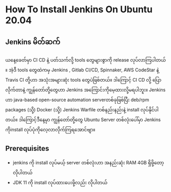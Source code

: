 <h1>How To Install Jenkins On Ubuntu 20.04</h1>

<h2> Jenkins မိတ်ဆက် </h2>
<p> ယနေ့ခေတ်မှာ CI CD နဲ့ ပတ်သက်လို့ tools တွေများစွာကို release လုပ်လာကြပါတယ် ။ အဲ့ဒီ tools တွေထဲကမှ Jenkins , Gitlab CI/CD, Spinnaker, AWS CodeStar နဲ့ Travis CI တို့ဟာ အသုံးအများဆုံး tools တွေပဲဖြစ်တယ်။ ဒါကြောင့် CI CD လို့ ပြောလိုက်တာနဲ့ ကျွန်တော်တို့တွေဟာ Jenkins အကြောင်းကိုမေ့ထားလို့မရပါဘူး။ Jenkins ဟာ java-based open-source automation serverတစ်ခုဖြစ်ပြီး deb/rpm packages (သို့) Docker (သို့) Jenkins Warfile တစ်နည်းနည်းနဲ့ install လုပ်နိုင်ပါတယ်။ ဒါကြောင့်ဒီနေ့မှာ ကျွန်တော်တို့တွေ Ubuntu Server တစ်လုံးပေါ်မှာ Jenkins ကိုinstall လုပ်ပုံကိုလေ့လာလိုက်ကြရအောင်ဗျာ။
</p>

<h2> Prerequisites </h2>
<ul>
  <li> jenkins ကို install လုပ်မယ့် server တစ်လုံးဟာ အနည်းဆုံး RAM 4GB ရှိဖို့တော့လိုပါတယ်</li>
  <li> JDK 11 ကို install လုပ်ထားပေးဖို့လည်း လိုပါတယ်</li>
</ul>
  
 


